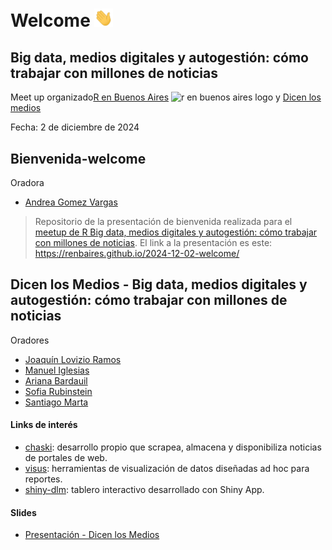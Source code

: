# Welcome <img src="https://raw.githubusercontent.com/ABSphreak/ABSphreak/master/gifs/Hi.gif" width="30px">


## Big data, medios digitales y autogestión: cómo trabajar con millones de noticias
Meet up organizado[R en Buenos Aires](https://github.com/renbaires) <img height="27" src="https://avatars.githubusercontent.com/u/43609757" alt="r en buenos aires logo"> y [Dicen los medios](https://dicenlosmedios.com.ar/)

Fecha: 2 de diciembre de 2024

## Bienvenida-welcome

Oradora

- [Andrea Gomez Vargas](https://github.com/SoyAndrea)

> Repositorio de la presentación de bienvenida realizada para el [meetup de R Big data, medios digitales y autogestión: cómo trabajar con millones de noticias](https://www.meetup.com/renbaires/events/304692329). El link a la presentación es este: https://renbaires.github.io/2024-12-02-welcome/


## Dicen los Medios - Big data, medios digitales y autogestión: cómo trabajar con millones de noticias

Oradores
- [Joaquín Lovizio Ramos](https://github.com/joaquilovi-arg)
- [Manuel Iglesias](https://github.com/miglesias91)
- [Ariana Bardauil](https://github.com/ariibard)
- [Sofia Rubinstein](https://www.linkedin.com/in/sofiarubinstein/)
- [Santiago Marta](https://www.linkedin.com/in/santiago-marta-175376ba/)

#### Links de interés
- [chaski](https://chaski.com.ar/#/como-usar-la-api): desarrollo propio que scrapea, almacena y disponibiliza noticias de portales de web.
- [visus](https://dicenlosmedios.gitlab.io/visus/#/): herramientas de visualización de datos diseñadas ad hoc para reportes.
- [shiny-dlm](https://dicenlosmedios.shinyapps.io/Shiny-DLM/): tablero interactivo desarrollado con Shiny App.


#### Slides
- [Presentación - Dicen los Medios](https://www.canva.com/design/DAGXWZKcJTo/63yBKbxUU_GFRc9Q7XsowA/view?utm_content=DAGXWZKcJTo&utm_campaign=designshare&utm_medium=link2&utm_source=uniquelinks&utlId=haf342a959c)


